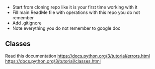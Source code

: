 - Start from cloning repo like it is your first time working with it
- Fill main ReadMe file with operations with this repo you do not remember
- Add .gitignore
- Note everything you do not remember to google doc


## Classes
Read this documentation
https://docs.python.org/3/tutorial/errors.html
https://docs.python.org/3/tutorial/classes.html

